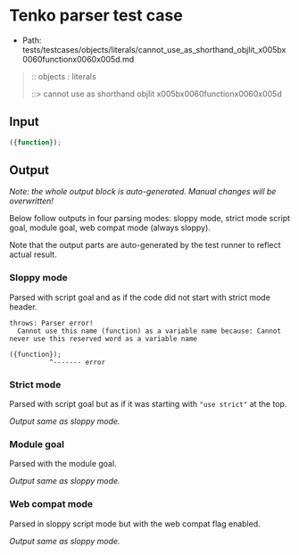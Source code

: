 # Tenko parser test case

- Path: tests/testcases/objects/literals/cannot_use_as_shorthand_objlit_x005bx0060functionx0060x005d.md

> :: objects : literals
>
> ::> cannot use as shorthand objlit x005bx0060functionx0060x005d

## Input

`````js
({function});
`````

## Output

_Note: the whole output block is auto-generated. Manual changes will be overwritten!_

Below follow outputs in four parsing modes: sloppy mode, strict mode script goal, module goal, web compat mode (always sloppy).

Note that the output parts are auto-generated by the test runner to reflect actual result.

### Sloppy mode

Parsed with script goal and as if the code did not start with strict mode header.

`````
throws: Parser error!
  Cannot use this name (function) as a variable name because: Cannot never use this reserved word as a variable name

({function});
          ^------- error
`````

### Strict mode

Parsed with script goal but as if it was starting with `"use strict"` at the top.

_Output same as sloppy mode._

### Module goal

Parsed with the module goal.

_Output same as sloppy mode._

### Web compat mode

Parsed in sloppy script mode but with the web compat flag enabled.

_Output same as sloppy mode._
